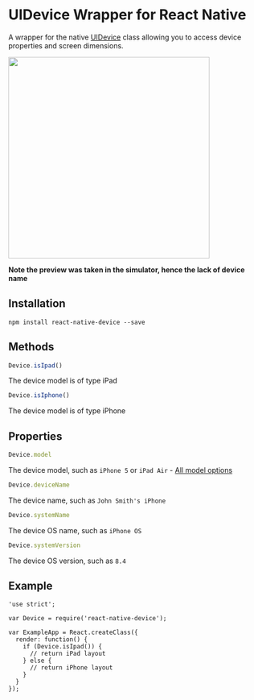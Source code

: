 # UIDevice Wrapper for React Native

A wrapper for the native [UIDevice](https://developer.apple.com/library/ios/documentation/UIKit/Reference/UIDevice_Class/index.html#//apple_ref/occ/cl/UIDevice) class allowing you to access device properties and screen dimensions.

<img src="http://i.imgur.com/gg5A5MF.png?1" width="400">

**Note the preview was taken in the simulator, hence the lack of device name**

## Installation

```
npm install react-native-device --save
```

## Methods

```javascript
Device.isIpad()
```

The device model is of type iPad

```javascript
Device.isIphone()
```

The device model is of type iPhone

## Properties

```javascript
Device.model
```

The device model, such as `iPhone 5` or `iPad Air` - [All model options](https://github.com/InderKumarRathore/DeviceUtil/blob/master/DeviceUtil.m)

```javascript
Device.deviceName
```

The device name, such as `John Smith's iPhone`

```javascript
Device.systemName
```

The device OS name, such as `iPhone OS`

```javascript
Device.systemVersion
```

The device OS version, such as `8.4`

## Example

```
'use strict';

var Device = require('react-native-device');

var ExampleApp = React.createClass({
  render: function() {
    if (Device.isIpad()) {
      // return iPad layout
    } else {
      // return iPhone layout
    }
  }
});
```
